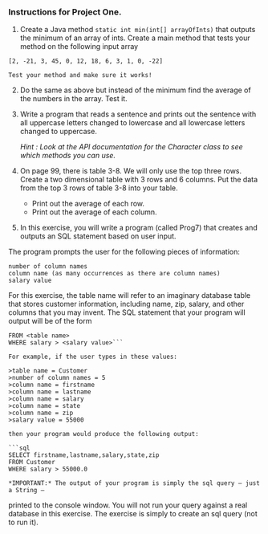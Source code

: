 ### Instructions for Project One.

1. Create a Java method `static int min(int[] arrayOfInts)` that outputs
the minimum of an array of ints. Create a main method that tests
your method on the following input array

```
[2, -21, 3, 45, 0, 12, 18, 6, 3, 1, 0, -22]
```

    Test your method and make sure it works!

2. Do the same as above but instead of the minimum find the average of
the numbers in the array.  Test it.
3. Write a program that reads a sentence and prints out the sentence with
all uppercase letters changed to lowercase and all lowercase letters changed to uppercase.

    _Hint :  Look at the API documentation for the  Character  class to see which methods you can use._

4. On page 99, there is table 3-8.  We will only use the top three rows.
   Create a two dimensional table with  3  rows and  6  columns.
   Put the data from the top 3 rows of table 3-8 into your table.

    * Print out the average of each row.
    * Print out the average of each column.
    
7. In this exercise, you will write a program (called Prog7) that creates
and outputs an SQL statement based on user input.

The program prompts the user for the following pieces of information:

```table name
number of column names
column name (as many occurrences as there are column names)
salary value
```

For this exercise, the table name will refer to an imaginary database table that stores
customer information, including name, zip, salary, and other columns that you may
invent. The SQL statement that your program will output will be of the form

```SELECT <column names>
FROM <table name>
WHERE salary > <salary value>```

For example, if the user types in these values:

>table name = Customer
>number of column names = 5
>column name = firstname
>column name = lastname
>column name = salary
>column name = state
>column name = zip
>salary value = 55000

then your program would produce the following output:

```sql
SELECT firstname,lastname,salary,state,zip
FROM Customer
WHERE salary > 55000.0
```

    *IMPORTANT:* The output of your program is simply the sql query – just a String –
printed to the console window. You will not run your query against a real database in this
exercise. The exercise is simply to create an sql query (not to run it).